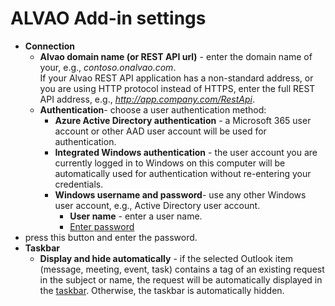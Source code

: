 # ALVAO Add-in settings

- **Connection**
    - **Alvao domain name (or REST API url)** - enter the domain name of your, e.g., *contoso.onalvao.com*.  
	If your Alvao REST API application has a non-standard address, or you are using HTTP protocol instead of HTTPS, enter the full REST API address, e.g., *http://app.company.com/RestApi*.
    - **Authentication**- choose a user authentication method:
        - **Azure Active Directory authentication** - a Microsoft 365 user account or other AAD user account will be used for authentication.
        - **Integrated Windows authentication** - the user account you are currently logged in to Windows on this computer will be automatically used for authentication without re-entering your credentials.
        - **Windows username and password**- use any other Windows user account, e.g., Active Directory user account.
            - **User name** - enter a user name.
            - [Enter password](password)
 - press this button and enter the password.
- **Taskbar**
    - **Display and hide automatically** - if the selected Outlook item (message, meeting, event, task) contains a tag of an existing request in the subject or name, the request will be automatically displayed in the [taskbar](task-pane). Otherwise, the taskbar is automatically hidden.
